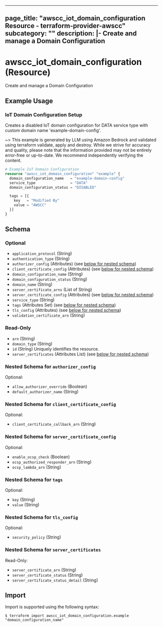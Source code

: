 
---
page_title: "awscc_iot_domain_configuration Resource - terraform-provider-awscc"
subcategory: ""
description: |-
  Create and manage a Domain Configuration
---

# awscc_iot_domain_configuration (Resource)

Create and manage a Domain Configuration

## Example Usage

### IoT Domain Configuration Setup

Creates a disabled IoT domain configuration for DATA service type with custom domain name 'example-domain-config'.

~> This example is generated by LLM using Amazon Bedrock and validated using terraform validate, apply and destroy. While we strive for accuracy and quality, please note that the information provided may not be entirely error-free or up-to-date. We recommend independently verifying the content.

```terraform
# Example IoT Domain Configuration
resource "awscc_iot_domain_configuration" "example" {
  domain_configuration_name   = "example-domain-config"
  service_type                = "DATA"
  domain_configuration_status = "DISABLED"

  tags = [{
    key   = "Modified By"
    value = "AWSCC"
  }]
}
```

<!-- schema generated by tfplugindocs -->
## Schema

### Optional

- `application_protocol` (String)
- `authentication_type` (String)
- `authorizer_config` (Attributes) (see [below for nested schema](#nestedatt--authorizer_config))
- `client_certificate_config` (Attributes) (see [below for nested schema](#nestedatt--client_certificate_config))
- `domain_configuration_name` (String)
- `domain_configuration_status` (String)
- `domain_name` (String)
- `server_certificate_arns` (List of String)
- `server_certificate_config` (Attributes) (see [below for nested schema](#nestedatt--server_certificate_config))
- `service_type` (String)
- `tags` (Attributes Set) (see [below for nested schema](#nestedatt--tags))
- `tls_config` (Attributes) (see [below for nested schema](#nestedatt--tls_config))
- `validation_certificate_arn` (String)

### Read-Only

- `arn` (String)
- `domain_type` (String)
- `id` (String) Uniquely identifies the resource.
- `server_certificates` (Attributes List) (see [below for nested schema](#nestedatt--server_certificates))

<a id="nestedatt--authorizer_config"></a>
### Nested Schema for `authorizer_config`

Optional:

- `allow_authorizer_override` (Boolean)
- `default_authorizer_name` (String)


<a id="nestedatt--client_certificate_config"></a>
### Nested Schema for `client_certificate_config`

Optional:

- `client_certificate_callback_arn` (String)


<a id="nestedatt--server_certificate_config"></a>
### Nested Schema for `server_certificate_config`

Optional:

- `enable_ocsp_check` (Boolean)
- `ocsp_authorized_responder_arn` (String)
- `ocsp_lambda_arn` (String)


<a id="nestedatt--tags"></a>
### Nested Schema for `tags`

Optional:

- `key` (String)
- `value` (String)


<a id="nestedatt--tls_config"></a>
### Nested Schema for `tls_config`

Optional:

- `security_policy` (String)


<a id="nestedatt--server_certificates"></a>
### Nested Schema for `server_certificates`

Read-Only:

- `server_certificate_arn` (String)
- `server_certificate_status` (String)
- `server_certificate_status_detail` (String)

## Import

Import is supported using the following syntax:

```shell
$ terraform import awscc_iot_domain_configuration.example "domain_configuration_name"
```
